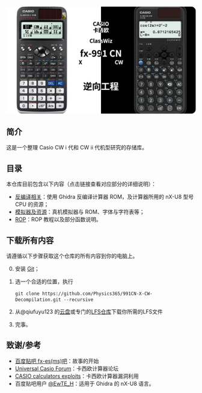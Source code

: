 ![封面](readme_assets/cover.png)

## 简介

这是一个整理 Casio CW i 代和 CW ii 代机型研究的存储库。

## 目录

本仓库目前包含以下内容（点击链接查看对应部分的详细说明）：

* [反编译相关](反编译相关)：使用 Ghidra 反编译计算器 ROM，及计算器所用的 nX-U8 型号 CPU 的资源；
* [模拟器及资源](模拟器及资源)：真机模拟器与 ROM、字体与字符表等；
* [ROP](ROP)：ROP 教程以及部分函数说明。

## 下载所有内容

请遵循以下步骤获取这个仓库的所有内容到你的电脑上。

0. 安装 [Git](https://git-scm.com/)；
1. 选一个合适的位置，执行

       git clone https://github.com/Physics365/991CN-X-CW-Decompilation.git --recursive
2. 从@qiufuyu123 的[云盘](https://casio.123a.club/)或专门的[LFS仓库](https://github.com/Physics365/991CN-X-CW-Decompilation_Files)下载你所需的LFS文件

3. 完事。

## 致谢/参考

* [百度贴吧 fx-es(ms)吧](https://tieba.baidu.com/fx-es(ms))：故事的开始
* [Universal Casio Forum](https://casiocalc.org)：卡西欧计算器论坛
* [CASIO calculators exploits](https://casiocalc.wikidot.com)：卡西欧计算器漏洞利用
* 百度贴吧用户 [@EwTE_H](https://tieba.baidu.com/home/main?id=tb.1.ba0c2f47.avRm7aRqck4QgwYYgIf3eA&fr=pb&ie=utf-8)：适用于 Ghidra 的 nX-U8 语言。
